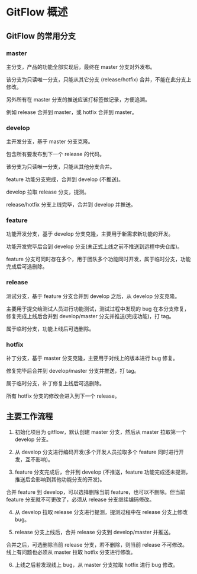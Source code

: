 # GitFlow 概述

## GitFlow 的常用分支

### master

主分支，产品的功能全部实现后，最终在 master 分支对外发布。

该分支为只读唯一分支，只能从其它分支 (release/hotfix) 合并，不能在此分支上修改。

另外所有在 master 分支的推送应该打标签做记录，方便追溯。

例如 release 合并到 master，或 hotfix 合并到 master。

### develop

主开发分支，基于 master 分支克隆。

包含所有要发布到下一个 release 的代码。

该分支为只读唯一分支，只能从其他分支合并。

feature 功能分支完成，合并到 develop (不推送)。

develop 拉取 release 分支，提测。

release/hotfix 分支上线完毕，合并到 develop 并推送。

### feature

功能开发分支，基于 develop 分支克隆，主要用于新需求新功能的开发。

功能开发完毕后合到 develop 分支(未正式上线之前不推送到远程中央仓库)。

feature 分支可同时存在多个，用于团队多个功能同时开发，属于临时分支，功能完成后可选删除。

### release

测试分支，基于 feature 分支合并到 develop 之后，从 develop 分支克隆。

主要用于提交给测试人员进行功能测试，测试过程中发现的 bug 在本分支修复，修复完成上线后合并到 develop/master 分支并推送(完成功能)，打 tag。

属于临时分支，功能上线后可选删除。

### hotfix

补丁分支，基于 master 分支克隆，主要用于对线上的版本进行 bug 修复。

修复完毕后合并到 develop/master 分支并推送，打 tag。

属于临时分支，补丁修复上线后可选删除。

所有 hotfix 分支的修改会进入到下一个 release。

## 主要工作流程

1. 初始化项目为 gitflow，默认创建 master 分支，然后从 master 拉取第一个 develop 分支。

2. 从 develop 分支进行编码开发(多个开发人员拉取多个 feature 同时进行开发，互不影响)。

3. feature 分支完成后，合并到 develop (不推送，feature 功能完成还未提测，推送后会影响到其他功能分支的开发)。

合并 feature 到 develop，可以选择删除当前 feature，也可以不删除。但当前 feature 分支就不可更改了，必须从 release 分支继续编码修改。

4. 从 develop 拉取 release 分支进行提测，提测过程中在 release 分支上修改 bug。

5. release 分支上线后，合并 release 分支到 develop/master 并推送。

合并之后，可选删除当前 release 分支，若不删除，则当前 release 不可修改。线上有问题也必须从 master 拉取 hotfix 分支进行修改。

6. 上线之后若发现线上 bug，从 master 分支拉取 hotfix 进行 bug 修改。